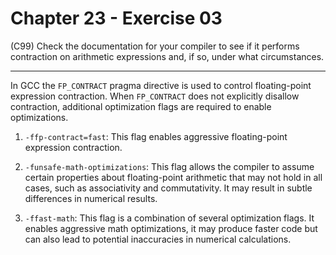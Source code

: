 # Chapter 23 - Exercise 03

(C99) Check the documentation for your compiler to see if it performs
contraction on arithmetic expressions and, if so, under what circumstances. 


---

In GCC the `FP_CONTRACT` pragma directive is used to control floating-point
expression contraction.  When `FP_CONTRACT` does not explicitly disallow
contraction, additional optimization flags are required to enable optimizations.

1. `-ffp-contract=fast`: This flag enables aggressive floating-point expression
   contraction.

2. `-funsafe-math-optimizations`: This flag allows the compiler to assume
   certain properties about floating-point arithmetic that may not hold in all
   cases, such as associativity and commutativity.  It may result in subtle
   differences in numerical results. 

3. `-ffast-math`: This flag is a combination of several optimization flags.  It
   enables aggressive math optimizations, it may produce faster code but can
   also lead to potential inaccuracies in numerical calculations.
